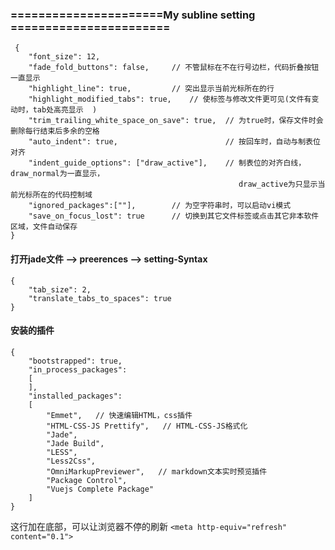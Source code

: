 ### ======================My subline setting =======================

     {
        "font_size": 12,
        "fade_fold_buttons": false,     // 不管鼠标在不在行号边栏，代码折叠按钮一直显示
        "highlight_line": true,         // 突出显示当前光标所在的行
        "highlight_modified_tabs": true,    // 使标签与修改文件更可见(文件有变动时，tab处高亮显示  )
        "trim_trailing_white_space_on_save": true,  // 为true时，保存文件时会删除每行结束后多余的空格
        "auto_indent": true,                        // 按回车时，自动与制表位对齐
        "indent_guide_options": ["draw_active"],    // 制表位的对齐白线，draw_normal为一直显示，
                                                       draw_active为只显示当前光标所在的代码控制域
        "ignored_packages":[""],        // 为空字符串时，可以启动vi模式
        "save_on_focus_lost": true      // 切换到其它文件标签或点击其它非本软件区域，文件自动保存
    }

#### 打开jade文件 --> preerences --> setting-Syntax

    {
    	"tab_size": 2,
    	"translate_tabs_to_spaces": true
    }
#### 安装的插件

	{
		"bootstrapped": true,
		"in_process_packages":
		[
		],
		"installed_packages":
		[
			"Emmet",   // 快速编辑HTML，css插件
			"HTML-CSS-JS Prettify",   // HTML-CSS-JS格式化 
			"Jade",
			"Jade Build",
			"LESS",
			"Less2Css",
			"OmniMarkupPreviewer",   // markdown文本实时预览插件
			"Package Control",
			"Vuejs Complete Package"
		]
	}


这行加在底部，可以让浏览器不停的刷新
`<meta http-equiv="refresh" content="0.1">`
